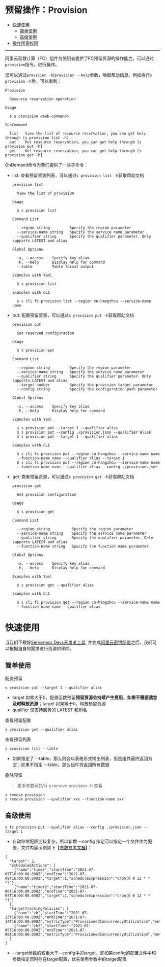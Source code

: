 # 预留操作：Provision

- [快速使用](#快速使用)
  - [简单使用](#简单使用)
  - [高级使用](#高级使用)
- [操作所需权限](../Others/authority/command.md#provision-指令)


------


阿里云函数计算（FC）组件为使用者提供了FC预留资源的操作能力。可以通过`provision`指令，进行操作。

您可以通过`provision -h`/`provision --help`参数，唤起帮助信息。例如执行`s provision -h`后，可以看到：

```
Provision

  Resource reservation operation 

Usage

  $ s provision <sub-command> 

SubCommand

  list   View the list of resource reservation, you can get help through [s provision list -h] 
  put    Put resource reservation, you can get help through [s provision put -h]               
  get    Get resource reservation, you can get help through [s provision get -h]
```
OnDemand命令为我们提供了一些子命令：
- list: 查看预留资源列表，可以通过`s provision list -h`获取帮助文档
    ```
    provision list

      View the list of provision 

    Usage

      $ s provision list 

    Command List

      --region string         Specify the region parameter                                    
      --service-name string   Specify the service name parameter                              
      --qualifier string      Specify the qualifier parameter. Only supports LATEST and alias 

    Global Options

      -a, --access    Specify key alias        
      -h, --help      Display help for command 
      --table         Table format output      

    Examples with Yaml

      $ s provision list

    Examples with CLI

      $ s cli fc provision list --region cn-hangzhou --service-name name 
    ```
- put: 配置预留资源，可以通过`s provision put -h`获取帮助文档
    ```
    provision put

      Set reserved configuration 

    Usage

      $ s provision put 

    Command List

      --region string         Specify the region parameter                                    
      --service-name string   Specify the service name parameter                              
      --qualifier string      Specify the qualifier parameter. Only supports LATEST and alias 
      --target number         Specify the provision target parameter                          
      --config string         Specify the configuration path parameter                        

    Global Options

      -a, --access    Specify key alias        
      -h, --help      Display help for command 

    Examples with Yaml

      $ s provision put --target 1 --qualifier alias                
      $ s provision put --config ./provision.json --qualifier alias 
      $ s provision put --target 1 --qualifier alias        

    Examples with CLI

      $ s cli fc provision put --region cn-hangzhou --service-name name             
      --function-name name --qualifier alias --target 1                             
      $ s cli fc provision put --region cn-hangzhou --service-name name             
      --function-name name --qualifier alias --config ./provision.json    
    ```
- get: 查看预留资源，可以通过`s provision get -h`获取帮助文档
    ```
    provision get

      Get provision configuration 

    Usage

      $ s provision get 

    Command List

      --region string          Specify the region parameter                                    
      --service-name string    Specify the service name parameter                              
      --qualifier string       Specify the qualifier parameter. Only supports LATEST and alias 
      --function-name string   Specify the function name parameter                             

    Global Options

      -a, --access    Specify key alias        
      -h, --help      Display help for command 

    Examples with Yaml

      $ s provision get --qualifier alias

    Examples with CLI

      $ s cli fc provision get --region cn-hangzhou --service-name name             
      --function-name name --qualifier alias
    ```

# 快速使用

当我们下载好[Serverless Devs开发者工具](../Getting-started/Install-tutorial.md), 并完成[阿里云密钥配置](../Getting-started/Setting-up-credentials.md)之后，我们可以根据自身的需求进行资源的移除。

## 简单使用

配置预留
```
s provision put --target 1 --qualifier alias
```

- target 如果大于0，配置函数预留**预留资源会持续产生费用，如果不需要请您及时释放资源**；target 如果等于0，释放预留资源
- qualifier 仅支持服务的 LATEST 和别名

查看预留配置
```
s provision get --qualifier alias
```

查看预留列表
```
s provision list --table
```
- 如果指定了 --table，那么则会以表格形式输出列表，但是组件最终返回为空；如果不指定 --table，那么组件将返回所有数据

删除预留
> 更多参数可执行 s remove provision -h 查看
```
s remove provision
s remove provision --qualifier xxx --function-name xxx
```

## 高级使用

```
s fc provision put --qualifier alias --config ./provision.json --target 1
```

- 自动伸缩配置比较复杂，所以新增 --config 指定可以指定一个文件作为配置，文件内容示例如下【[参数参考文档](https://help.aliyun.com/document_detail/191172.html?#h2-url-4)】：

```
{
  "target": 2,
  "scheduledActions": [
    {"name":"timer","startTime":"2021-07-07T16:00:00.000Z","endTime":"2021-07-08T16:00:00.000Z","target":1,"scheduleExpression":"cron(0 0 12 * * *)"},
    {"name":"timer2","startTime":"2021-07-06T16:00:00.000Z","endTime":"2021-07-07T16:00:00.000Z","target":2,"scheduleExpression":"cron(0 0 12 * * *)"}
  ],
  "targetTrackingPolicies": [
    {"name":"zb","startTime":"2021-07-13T16:00:00.000Z","endTime":"2021-07-14T16:00:00.000Z","metricType":"ProvisionedConcurrencyUtilization","metricTarget":0.25,"minCapacity":1,"maxCapacity":3},
    {"name":"zb2","startTime":"2021-07-05T16:00:00.000Z","endTime":"2021-07-06T16:00:00.000Z","metricType":"ProvisionedConcurrencyUtilization","metricTarget":0.85,"minCapacity":4,"maxCapacity":5}
  ]
}
```
- --target参数的权重大于--config中的target，即如果config的配置文件中和参数指定同时存在target配置，优先使用参数中的target配置
